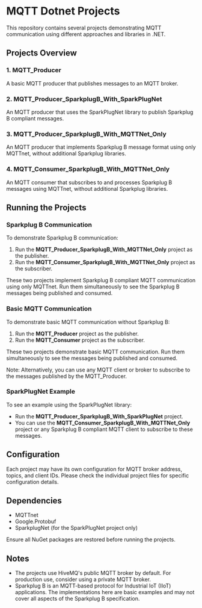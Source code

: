 # MQTT Dotnet Projects

This repository contains several projects demonstrating MQTT communication using different approaches and libraries in .NET.

## Projects Overview

### 1. MQTT_Producer

A basic MQTT producer that publishes messages to an MQTT broker.

### 2. MQTT_Producer_SparkplugB_With_SparkPlugNet

An MQTT producer that uses the SparkPlugNet library to publish Sparkplug B compliant messages.

### 3. MQTT_Producer_SparkplugB_With_MQTTNet_Only

An MQTT producer that implements Sparkplug B message format using only MQTTnet, without additional Sparkplug libraries.

### 4. MQTT_Consumer_SparkplugB_With_MQTTNet_Only

An MQTT consumer that subscribes to and processes Sparkplug B messages using MQTTnet, without additional Sparkplug libraries.

## Running the Projects

### Sparkplug B Communication

To demonstrate Sparkplug B communication:

1. Run the **MQTT_Producer_SparkplugB_With_MQTTNet_Only** project as the publisher.
2. Run the **MQTT_Consumer_SparkplugB_With_MQTTNet_Only** project as the subscriber.

These two projects implement Sparkplug B compliant MQTT communication using only MQTTnet. Run them simultaneously to see the Sparkplug B messages being published and consumed.

### Basic MQTT Communication

To demonstrate basic MQTT communication without Sparkplug B:

1. Run the **MQTT_Producer** project as the publisher.
2. Run the **MQTT_Consumer** project as the subscriber.

These two projects demonstrate basic MQTT communication. Run them simultaneously to see the messages being published and consumed.

Note: Alternatively, you can use any MQTT client or broker to subscribe to the messages published by the MQTT_Producer.
### SparkPlugNet Example

To see an example using the SparkPlugNet library:

- Run the **MQTT_Producer_SparkplugB_With_SparkPlugNet** project.
- You can use the **MQTT_Consumer_SparkplugB_With_MQTTNet_Only** project or any Sparkplug B compliant MQTT client to subscribe to these messages.

## Configuration

Each project may have its own configuration for MQTT broker address, topics, and client IDs. Please check the individual project files for specific configuration details.

## Dependencies

- MQTTnet
- Google.Protobuf
- SparkplugNet (for the SparkPlugNet project only)

Ensure all NuGet packages are restored before running the projects.

## Notes

- The projects use HiveMQ's public MQTT broker by default. For production use, consider using a private MQTT broker.
- Sparkplug B is an MQTT-based protocol for Industrial IoT (IIoT) applications. The implementations here are basic examples and may not cover all aspects of the Sparkplug B specification.
